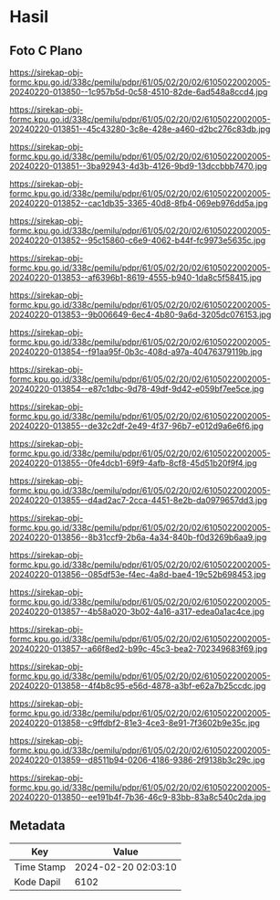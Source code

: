 # Hasil

## Foto C Plano

https://sirekap-obj-formc.kpu.go.id/338c/pemilu/pdpr/61/05/02/20/02/6105022002005-20240220-013850--1c957b5d-0c58-4510-82de-6ad548a8ccd4.jpg

https://sirekap-obj-formc.kpu.go.id/338c/pemilu/pdpr/61/05/02/20/02/6105022002005-20240220-013851--45c43280-3c8e-428e-a460-d2bc276c83db.jpg

https://sirekap-obj-formc.kpu.go.id/338c/pemilu/pdpr/61/05/02/20/02/6105022002005-20240220-013851--3ba92943-4d3b-4126-9bd9-13dccbbb7470.jpg

https://sirekap-obj-formc.kpu.go.id/338c/pemilu/pdpr/61/05/02/20/02/6105022002005-20240220-013852--cac1db35-3365-40d8-8fb4-069eb976dd5a.jpg

https://sirekap-obj-formc.kpu.go.id/338c/pemilu/pdpr/61/05/02/20/02/6105022002005-20240220-013852--95c15860-c6e9-4062-b44f-fc9973e5635c.jpg

https://sirekap-obj-formc.kpu.go.id/338c/pemilu/pdpr/61/05/02/20/02/6105022002005-20240220-013853--af6396b1-8619-4555-b940-1da8c5f58415.jpg

https://sirekap-obj-formc.kpu.go.id/338c/pemilu/pdpr/61/05/02/20/02/6105022002005-20240220-013853--9b006649-6ec4-4b80-9a6d-3205dc076153.jpg

https://sirekap-obj-formc.kpu.go.id/338c/pemilu/pdpr/61/05/02/20/02/6105022002005-20240220-013854--f91aa95f-0b3c-408d-a97a-40476379119b.jpg

https://sirekap-obj-formc.kpu.go.id/338c/pemilu/pdpr/61/05/02/20/02/6105022002005-20240220-013854--e87c1dbc-9d78-49df-9d42-e059bf7ee5ce.jpg

https://sirekap-obj-formc.kpu.go.id/338c/pemilu/pdpr/61/05/02/20/02/6105022002005-20240220-013855--de32c2df-2e49-4f37-96b7-e012d9a6e6f6.jpg

https://sirekap-obj-formc.kpu.go.id/338c/pemilu/pdpr/61/05/02/20/02/6105022002005-20240220-013855--0fe4dcb1-69f9-4afb-8cf8-45d51b20f9f4.jpg

https://sirekap-obj-formc.kpu.go.id/338c/pemilu/pdpr/61/05/02/20/02/6105022002005-20240220-013855--d4ad2ac7-2cca-4451-8e2b-da0979657dd3.jpg

https://sirekap-obj-formc.kpu.go.id/338c/pemilu/pdpr/61/05/02/20/02/6105022002005-20240220-013856--8b31ccf9-2b6a-4a34-840b-f0d3269b6aa9.jpg

https://sirekap-obj-formc.kpu.go.id/338c/pemilu/pdpr/61/05/02/20/02/6105022002005-20240220-013856--085df53e-f4ec-4a8d-bae4-19c52b698453.jpg

https://sirekap-obj-formc.kpu.go.id/338c/pemilu/pdpr/61/05/02/20/02/6105022002005-20240220-013857--4b58a020-3b02-4a16-a317-edea0a1ac4ce.jpg

https://sirekap-obj-formc.kpu.go.id/338c/pemilu/pdpr/61/05/02/20/02/6105022002005-20240220-013857--a66f8ed2-b99c-45c3-bea2-702349683f69.jpg

https://sirekap-obj-formc.kpu.go.id/338c/pemilu/pdpr/61/05/02/20/02/6105022002005-20240220-013858--4f4b8c95-e56d-4878-a3bf-e62a7b25ccdc.jpg

https://sirekap-obj-formc.kpu.go.id/338c/pemilu/pdpr/61/05/02/20/02/6105022002005-20240220-013858--c9ffdbf2-81e3-4ce3-8e91-7f3602b9e35c.jpg

https://sirekap-obj-formc.kpu.go.id/338c/pemilu/pdpr/61/05/02/20/02/6105022002005-20240220-013859--d8511b94-0206-4186-9386-2f9138b3c29c.jpg

https://sirekap-obj-formc.kpu.go.id/338c/pemilu/pdpr/61/05/02/20/02/6105022002005-20240220-013850--ee191b4f-7b36-46c9-83bb-83a8c540c2da.jpg


## Metadata

| Key        | Value               |
| ---------- | ------------------- |
| Time Stamp | 2024-02-20 02:03:10 |
| Kode Dapil | 6102                |



